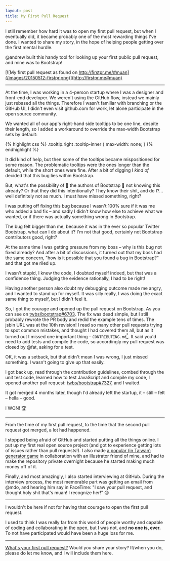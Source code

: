 ```yaml
---
layout: post
title: My First Pull Request
---
```


I still remember how hard it was to open my first pull request, but when I eventually did, it became probably one of the most rewarding things I've done. I wanted to share my story, in the hope of helping people getting over the first mental hurdle.

@andrew built this handy tool for looking up your first public pull request, and mine was to Bootstrap!

[![My first pull request as found on http://firstpr.me/#muan](/images/20150512-firstpr.png)](http://firstpr.me#muan)

---

At the time, I was working in a 4-person startup where I was a designer and front-end developer. We weren't using the GitHub flow, instead we mainly just rebased all the things. Therefore I wasn't familiar with branching or the GitHub UI, I didn't even visit github.com for work, let alone participate in the open source community.

We wanted all of our app's right-hand side tooltips to be one line, despite their length, so I added a workaround to override the max-width Bootstrap sets by default:

{% highlight css %}
.tooltip.right .tooltip-inner {
  max-width: none;
}
{% endhighlight %}

It did kind of help, but then some of the tooltips became mispositioned for some reason. The problematic tooltips were the ones longer than the default, while the short ones were fine. After a bit of digging I *kind of* decided that this bug lies within Bootstrap.

But, what's the possibility of :crown: the authors of Bootstrap :crown: not knowing this already? Or that they did this intentionally? They know their shit, and do I?... well definitely not as much. I must have missed something, right?

I was putting off fixing this bug because I wasn't 100% sure if it was me who added a bad fix – and sadly I didn't know how else to achieve what we wanted, or if there was actually something wrong in Bootstrap.

The bug felt bigger than me, because it was in the ever so popular Twitter Bootstrap, what can I do about it? I'm not that good, certainly not Bootstrap contributors good, right?

At the same time I was getting pressure from my boss – why is this bug not fixed already? And after a bit of discussions, it turned out that my boss had the same concern, "how is it possible that you found a bug in Bootstrap?" and that got me riled up.

I wasn't stupid, I knew the code, I doubted myself indeed, but that was a confidence thing. Judging the evidence rationally, I had to be right!

Having another person also doubt my debugging outcome made me angry, and I wanted to stand up for myself. It was silly really, I was doing the exact same thing to myself, but I didn't feel it.

So, I got the courage and opened up the pull request on Bootstrap. As you can see on [twbs/bootstrap#6703](https://github.com/twbs/bootstrap/pull/6703). The fix was dead simple, but I still probably rewrote the PR body and redid the example tens of times. The jsbin URL was at the 10th revision! I read so many other pull requests trying to spot common mistakes, and thought I had covered them all, but as it turned out I missed one important thing – `CONTRIBUTING.md`[<sup>*</sup>](https://github.com/blog/1184-contributing-guidelines). It said you'd need to add tests and compile the code, so accordingly my pull request was closed by @fat, asking for a test.

OK, it was a setback, but that didn't mean I was wrong, I just missed something. I wasn't going to give up that easily.

I got back up, read through the contribution guidelines, combed through the unit test code, learned how to test JavaScript and compile my code, I opened another pull request: [twbs/bootstrap#7327](https://github.com/twbs/bootstrap/pull/7327), and I waited.

It got merged 4 months later, though I'd already left the startup, it – still – felt – hella – good.

I WON! :trophy:

---

From the time of my first pull request, to the time that the second pull request got merged, a lot had happened.

I stopped being afraid of GitHub and started putting all the things online. I put up my first real open source project (and got to experience getting lots of issues rather than pull requests!). I also made [a popular (in Taiwan) generator game](https://www.google.com.tw/search?q=%E8%88%89%E7%89%8C%E5%B0%8F%E4%BA%BA&espv=2&biw=1309&bih=707&source=lnms&tbm=isch&sa=X&ei=_ftQVaS_JYvz8QXSvICABw&ved=0CAYQ_AUoAQ) in collaboration with an illustrator friend of mine, and had to make the repository private overnight because he started making much money off of it.

Finally, and most amazingly, I also started interviewing at GitHub. During the interview process, the most memorable part was getting an email from @mdo, and hearing him say in FaceTime: "I saw your pull request, and thought holy shit that's muan! I recognize her!" :heart_eyes:

---

I wouldn't be here if not for having that courage to open the first pull request.

I used to think I was really far from this world of people worthy and capable of coding and collaborating in the open, but I was not, and **no one is, ever.** To not have participated would have been a huge loss for me.

---

[What's your first pull request?](http://firstpr.me) Would you share your story? If/when you do, please do let me know, and I will include them here.
